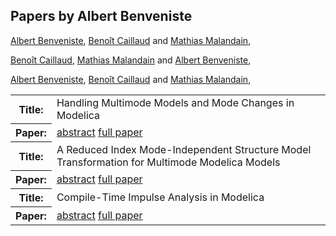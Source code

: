 ## Papers by Albert Benveniste
<table><a href="/proceedings/authors/AlbertBenveniste">Albert Benveniste</a>, <a href="/proceedings/authors/BenoitCaillaud">Benoît Caillaud</a> and <a href="/proceedings/authors/MathiasMalandain">Mathias Malandain</a>, </td>
</tr>
<tr><th>Title:</th>
<td>Handling Multimode Models and Mode Changes in Modelica</td></tr></tr>
<tr><th>Paper:</th>
<td><a href="/abstracts/abstract_7A_1">abstract</a> <a href="/proceedings/papers/Modelica2021session7A_paper1.pdf">full paper</a></td>
</tr>

<a href="/proceedings/authors/BenoitCaillaud">Benoît Caillaud</a>, <a href="/proceedings/authors/MathiasMalandain">Mathias Malandain</a> and <a href="/proceedings/authors/AlbertBenveniste">Albert Benveniste</a>, </td>
</tr>
<tr><th>Title:</th>
<td>A Reduced Index Mode-Independent Structure Model Transformation for Multimode Modelica Models</td></tr></tr>
<tr><th>Paper:</th>
<td><a href="/abstracts/abstract_7A_2">abstract</a> <a href="/proceedings/papers/Modelica2021session7A_paper2.pdf">full paper</a></td>
</tr>

<a href="/proceedings/authors/AlbertBenveniste">Albert Benveniste</a>, <a href="/proceedings/authors/BenoitCaillaud">Benoît Caillaud</a> and <a href="/proceedings/authors/MathiasMalandain">Mathias Malandain</a>, </td>
</tr>
<tr><th>Title:</th>
<td>Compile-Time Impulse Analysis in Modelica</td></tr></tr>
<tr><th>Paper:</th>
<td><a href="/abstracts/abstract_7A_5">abstract</a> <a href="/proceedings/papers/Modelica2021session7A_paper5.pdf">full paper</a></td>
</tr>
</table>